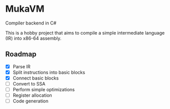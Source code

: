 # MukaVM

Compiler backend in C#

This is a hobby project that aims to compile a simple intermediate language (IR) into x86-64 assembly.

## Roadmap

- [x] Parse IR
- [x] Split instructions into basic blocks
- [x] Connect basic blocks
- [ ] Convert to SSA
- [ ] Perform simple optimizations
- [ ] Register allocation
- [ ] Code generation
